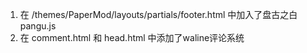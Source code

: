 1. 在 /themes/PaperMod/layouts/partials/footer.html 中加入了盘古之白 pangu.js
2. 在 comment.html 和 head.html 中添加了waline评论系统



